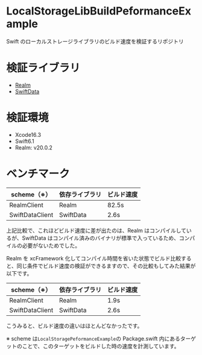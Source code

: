 # LocalStorageLibBuildPeformanceExample

Swift のローカルストレージライブラリのビルド速度を検証するリポジトリ

# 検証ライブラリ

- [Realm](https://github.com/realm/realm-swift)
- [SwiftData](https://developer.apple.com/documentation/swiftdata)

# 検証環境

- Xcode16.3
- Swift6.1
- Realm: v20.0.2

# ベンチマーク

| scheme（※）     | 依存ライブラリ | ビルド速度 |
| --------------- | -------------- | ---------- |
| RealmClient     | Realm          | 82.5s      |
| SwiftDataClient | SwiftData      | 2.6s       |

上記比較で、これほどビルド速度に差が出たのは、Realm はコンパイルしているが、SwiftData はコンパイル済みのバイナリが標準で入っているため、コンパイルの必要がないためでした。

Realm を xcFramework 化してコンパイル時間を省いた状態でビルド比較すると、同じ条件でビルド速度の検証ができるますので、その比較もしてみた結果が以下です。

| scheme（※）     | 依存ライブラリ | ビルド速度 |
| --------------- | -------------- | ---------- |
| RealmClient     | Realm          | 1.9s       |
| SwiftDataClient | SwiftData      | 2.6s       |

こうみると、ビルド速度の違いはほとんどなかったです。

※ scheme は`LocalStoragePeformanceExample`の Package.swift 内にあるターゲットのことで、このターゲットをビルドした時の速度を計測しています。
